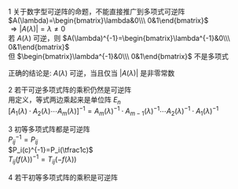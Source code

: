 1 关于数字型可逆阵的命题，不能直接推广到多项式可逆阵  
 $A(\lambda)=\begin{bmatrix}\lambda&0\\\ 0&1\end{bmatrix}$  
 $\Rightarrow|A(\lambda)|=\lambda\neq0$  
若 $A(\lambda)$ 可逆，则 $A(\lambda)^{-1}=\begin{bmatrix}\lambda^{-1}&0\\\ 0&1\end{bmatrix}$  
但 $\begin{bmatrix}\lambda^{-1}&0\\\ 0&1\end{bmatrix}$ 不是多项式  
  
正确的结论是:  $A(\lambda)$ 可逆，当且仅当 $|A(\lambda)|$ 是非零常数  
  
2 若干可逆多项式阵的乘积仍然是可逆阵  
用定义，等式两边乘起来是单位阵 $E_n$  
 $[A_1(\lambda)\cdot A_2(\lambda)\cdots A_m(\lambda)]^{-1}  
=A_m(\lambda)^{-1}\cdot A_{m-1}(\lambda)^{-1}\cdots A_2(\lambda)^{-1}\cdot A_1(\lambda)^{-1}$  
  
3 初等多项式阵都是可逆阵  
 $P_{ij}^{-1}=P_{ij}$  
 $P_i(c)^{-1}=P_i(\tfrac1c)$  
 $T_{ij}(f(\lambda))^{-1}=T_{ij}(-f(\lambda))$  
  
4 若干初等多项式阵的乘积是可逆阵  
